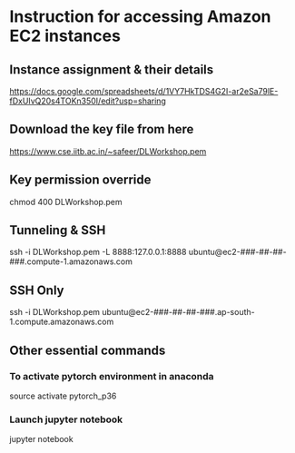 # Instruction for accessing Amazon EC2 instances

## Instance assignment & their details
https://docs.google.com/spreadsheets/d/1VY7HkTDS4G2I-ar2eSa79lE-fDxUIvQ20s4TOKn350I/edit?usp=sharing

## Download the key file from here
https://www.cse.iitb.ac.in/~safeer/DLWorkshop.pem

## Key permission override
chmod 400 DLWorkshop.pem

## Tunneling & SSH
ssh -i DLWorkshop.pem -L 8888:127.0.0.1:8888 ubuntu@ec2-###-##-##-###.compute-1.amazonaws.com


## SSH Only
ssh -i DLWorkshop.pem ubuntu@ec2-###-##-##-###.ap-south-1.compute.amazonaws.com

## Other essential commands

### To activate pytorch environment in anaconda
source activate pytorch_p36

### Launch jupyter notebook
jupyter notebook
